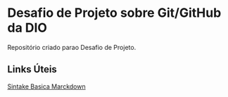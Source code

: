 # Desafio de Projeto sobre Git/GitHub da DIO
Repositório criado parao  Desafio de Projeto.

## Links Úteis
[Sintake Basica Marckdown](https://www.markdownguide.org/basic-syntax/)
